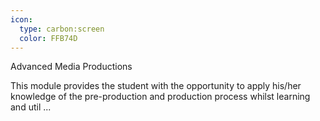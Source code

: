 ```yaml
---
icon:
  type: carbon:screen
  color: FFB74D
---
```

Advanced Media Productions

This module provides the student with the opportunity to apply his/her knowledge of the pre-production and production process whilst learning and util ... 
